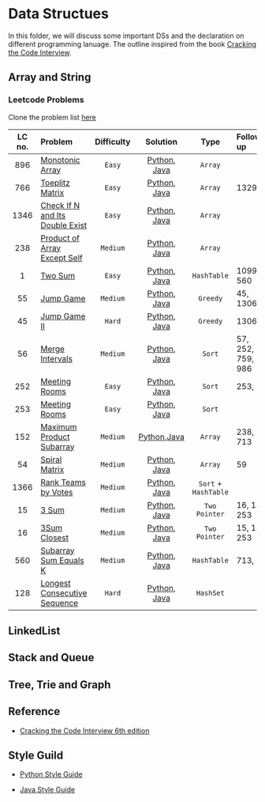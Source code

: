 # Data Structues

In this folder, we will discuss some important DSs and the declaration on different programming lanuage. The outline inspired from the book [Cracking the Code Interview](http://www.crackingthecodinginterview.com).

## Array and String

### Leetcode Problems

Clone the problem list [here](https://leetcode.com/list/x8iyupb5)

| LC no. | Problem                                                                                           | Difficulty |                                     Solution                                     |         Type         | Follow-up         |  Freq.   |
| :----: | :------------------------------------------------------------------------------------------------ | :--------: | :------------------------------------------------------------------------------: | :------------------: | :---------------- | :------: |
|  896   | [Monotonic Array](https://leetcode.com/problems/monotonic-array/)                                 |   `Easy`   |    [Python](./python/monotonic_array.py), [Java](./java/MonotonicArray.java)     |       `Array`        |                   |  `Low`   |
|  766   | [Toeplitz Matrix](https://leetcode.com/problems/toeplitz-matrix/)                                 |   `Easy`   |    [Python](./python/toeplitz_matrix.py), [Java](./java/ToeplitzMatrix.java)     |       `Array`        | 1329,             |  `Low`   |
|  1346  | [Check If N and Its Double Exist](https://leetcode.com/problems/check-if-n-and-its-double-exist/) |   `Easy`   |       [Python](./python/check_double.py), [Java](./java/CheckDouble.java)        |       `Array`        |                   |  `Low`   |
|  238   | [Product of Array Except Self](https://leetcode.com/problems/product-of-array-except-self/)       |  `Medium`  | [Python](./python/prodcut_except_self.py), [Java](./java/ProductExceptSelf.java) |       `Array`        |                   |  `High`  |
|   1    | [Two Sum](https://leetcode.com/problems/two-sum/)                                                 |   `Easy`   |            [Python](./python/two_sum.py), [Java](./java/TwoSum.java)             |     `HashTable`      | 1099, 560         |  `High`  |
|   55   | [Jump Game](https://leetcode.com/problems/jump-game/)                                             |  `Medium`  |          [Python](./python/jump_game.py), [Java](./java/JumpGame.java)           |       `Greedy`       | 45, 1306          | `Medium` |
|   45   | [Jump Game II](https://leetcode.com/problems/jump-game-ii/)                                       |   `Hard`   |        [Python](./python/jump_game_ii.py), [Java](./java/JumpGameII.java)        |       `Greedy`       | 1306,             | `Medium` |
|   56   | [Merge Intervals](https://leetcode.com/problems/merge-intervals/)                                 |  `Medium`  |    [Python](./python/merge_intervals.py), [Java](./java/MergeIntervals.java)     |        `Sort`        | 57, 252, 759, 986 |  `High`  |
|  252   | [Meeting Rooms](https://leetcode.com/problems/meeting-rooms/)                                     |   `Easy`   |       [Python](./python/meeting_room.py), [Java](./java/MeetingRooms.java)       |        `Sort`        | 253,              | `Medium` |
|  253   | [Meeting Rooms](https://leetcode.com/problems/meeting-rooms-ii/)                                  |   `Easy`   |    [Python](./python/meeting_room_ii.py), [Java](./java/MeetingRoomsII.java)     |        `Sort`        |                   |  `High`  |
|  152   | [Maximum Product Subarray](https://leetcode.com/problems/maximum-product-subarray/)               |  `Medium`  |     [Python](./python/max_prod_subarr.py),[Java](./java/MaxProdSubArr.java)      |       `Array`        | 238, 713          | `Medium` |
|   54   | [Spiral Matrix](https://leetcode.com/problems/spiral-matrix/)                                     |  `Medium`  |      [Python](./python/spiral_matrix.py), [Java](./java/SpiralMatrix.java)       |       `Array`        | 59                | `Medium` |
|  1366  | [Rank Teams by Votes](https://leetcode.com/problems/rank-teams-by-votes/)                         |  `Medium`  |         [Python](./python/rank_teams.py), [Java](./java/RankTeams.java)          | `Sort` + `HashTable` |                   |  `N/A`   |
|   15   | [3 Sum](https://leetcode.com/problems/3sum/)                                                      |  `Medium`  |          [Python](./python/three_sum.py), [Java](./java/ThreeSum.java)           |    `Two Pointer`     | 16, 18, 253       |  `High`  |
|   16   | [3Sum Closest](https://leetcode.com/problems/3sum-closest/)                                       |  `Medium`  |   [Python](./python/three_sum_closest.py), [Java](./java/ThreeSumClosest.java)   |    `Two Pointer`     | 15, 18, 253       | `Medium` |
|  560   | [Subarray Sum Equals K](https://leetcode.com/problems/subarray-sum-equals-k/)                     |  `Medium`  |  [Python](./python/subarray_sum_equal.py), [Java](./java/SubarraySumEqual.java)  |     `HashTable`      | 713,              |  `High`  |
|  128   | [Longest Consecutive Sequence](https://leetcode.com/problems/longest-consecutive-sequence/)       |   `Hard`   |                [Python](./python/lcs.py), [Java](./java/LCS.java)                |      `HashSet`       |                   |  `High`  |

## LinkedList

## Stack and Queue

## Tree, Trie and Graph

## Reference

- [Cracking the Code Interview 6th edition](http://www.crackingthecodinginterview.com)

## Style Guild

- [Python Style Guide](http://google.github.io/styleguide/pyguide.html)

- [Java Style Guide](https://github.com/twitter-archive/commons/blob/master/src/java/com/twitter/common/styleguide.md#documentation)
